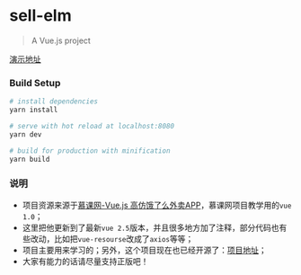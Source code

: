 # sell-elm

> A  Vue.js project

[演示地址](http://elm.haledeng.com) 

### Build Setup

```bash
# install dependencies
yarn install

# serve with hot reload at localhost:8080
yarn dev

# build for production with minification
yarn build

```

### 说明

- 项目资源来源于[慕课网-Vue.js 高仿饿了么外卖APP](https://coding.imooc.com/class/74.html)，慕课网项目教学用的`vue 1.0`；
- 这里把他更新到了最新`vue 2.5`版本，并且很多地方加了注释，部分代码也有些改动，比如把`vue-resourse`改成了`axios`等等；
- 项目主要用来学习的；另外，这个项目现在也已经开源了：[项目地址](https://github.com/ustbhuangyi/vue-sell)；
- 大家有能力的话请尽量支持正版吧！
